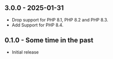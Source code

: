 ## 3.0.0 - 2025-01-31
- Drop support for PHP 8.1, PHP 8.2 and PHP 8.3.
- Add Support for PHP 8.4.

## 0.1.0 - Some time in the past
* Initial release